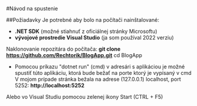 #Návod na spustenie

##Požiadavky
Je potrebné aby bolo na počítači nainštalované:
- **.NET SDK** (možné stiahnuť z oficiálnej stránky Microsoftu)
- **vývojové prostredie Visual Studio** (ja som používal 2022 verziu)

Naklonovanie repozitára do počítača:
**git clone https://github.com/Rechtorik/BlogApp.git**
cd BlogApp

- Pomocou príkazu "dotnet run" (cmd) v adresári s aplikáciou je možné spustiť túto aplikáciu, ktorá bude bežať na porte ktorý je vypísaný v cmd
V mojom prípade stránka bežala na adrese (127.0.0.1) localhost, port 5252:
**http://localhost:5252**

Alebo vo Visual Studiu pomocou zelenej ikony Start (CTRL + F5)
